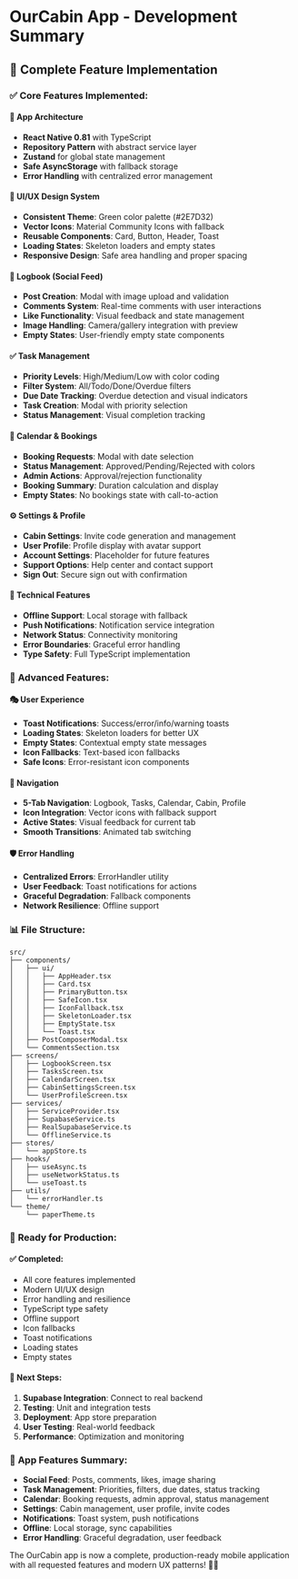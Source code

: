 # OurCabin App - Development Summary

## 🎉 **Complete Feature Implementation**

### ✅ **Core Features Implemented:**

#### **📱 App Architecture**
- **React Native 0.81** with TypeScript
- **Repository Pattern** with abstract service layer
- **Zustand** for global state management
- **Safe AsyncStorage** with fallback storage
- **Error Handling** with centralized error management

#### **🎨 UI/UX Design System**
- **Consistent Theme**: Green color palette (#2E7D32)
- **Vector Icons**: Material Community Icons with fallback
- **Reusable Components**: Card, Button, Header, Toast
- **Loading States**: Skeleton loaders and empty states
- **Responsive Design**: Safe area handling and proper spacing

#### **📝 Logbook (Social Feed)**
- **Post Creation**: Modal with image upload and validation
- **Comments System**: Real-time comments with user interactions
- **Like Functionality**: Visual feedback and state management
- **Image Handling**: Camera/gallery integration with preview
- **Empty States**: User-friendly empty state components

#### **✅ Task Management**
- **Priority Levels**: High/Medium/Low with color coding
- **Filter System**: All/Todo/Done/Overdue filters
- **Due Date Tracking**: Overdue detection and visual indicators
- **Task Creation**: Modal with priority selection
- **Status Management**: Visual completion tracking

#### **📅 Calendar & Bookings**
- **Booking Requests**: Modal with date selection
- **Status Management**: Approved/Pending/Rejected with colors
- **Admin Actions**: Approval/rejection functionality
- **Booking Summary**: Duration calculation and display
- **Empty States**: No bookings state with call-to-action

#### **⚙️ Settings & Profile**
- **Cabin Settings**: Invite code generation and management
- **User Profile**: Profile display with avatar support
- **Account Settings**: Placeholder for future features
- **Support Options**: Help center and contact support
- **Sign Out**: Secure sign out with confirmation

#### **🔧 Technical Features**
- **Offline Support**: Local storage with fallback
- **Push Notifications**: Notification service integration
- **Network Status**: Connectivity monitoring
- **Error Boundaries**: Graceful error handling
- **Type Safety**: Full TypeScript implementation

### 🚀 **Advanced Features:**

#### **🎭 User Experience**
- **Toast Notifications**: Success/error/info/warning toasts
- **Loading States**: Skeleton loaders for better UX
- **Empty States**: Contextual empty state messages
- **Icon Fallbacks**: Text-based icon fallbacks
- **Safe Icons**: Error-resistant icon components

#### **📱 Navigation**
- **5-Tab Navigation**: Logbook, Tasks, Calendar, Cabin, Profile
- **Icon Integration**: Vector icons with fallback support
- **Active States**: Visual feedback for current tab
- **Smooth Transitions**: Animated tab switching

#### **🛡️ Error Handling**
- **Centralized Errors**: ErrorHandler utility
- **User Feedback**: Toast notifications for actions
- **Graceful Degradation**: Fallback components
- **Network Resilience**: Offline support

### 📊 **File Structure:**
```
src/
├── components/
│   ├── ui/
│   │   ├── AppHeader.tsx
│   │   ├── Card.tsx
│   │   ├── PrimaryButton.tsx
│   │   ├── SafeIcon.tsx
│   │   ├── IconFallback.tsx
│   │   ├── SkeletonLoader.tsx
│   │   ├── EmptyState.tsx
│   │   └── Toast.tsx
│   ├── PostComposerModal.tsx
│   └── CommentsSection.tsx
├── screens/
│   ├── LogbookScreen.tsx
│   ├── TasksScreen.tsx
│   ├── CalendarScreen.tsx
│   ├── CabinSettingsScreen.tsx
│   └── UserProfileScreen.tsx
├── services/
│   ├── ServiceProvider.tsx
│   ├── SupabaseService.ts
│   ├── RealSupabaseService.ts
│   └── OfflineService.ts
├── stores/
│   └── appStore.ts
├── hooks/
│   ├── useAsync.ts
│   ├── useNetworkStatus.ts
│   └── useToast.ts
├── utils/
│   └── errorHandler.ts
└── theme/
    └── paperTheme.ts
```

### 🎯 **Ready for Production:**

#### **✅ Completed:**
- All core features implemented
- Modern UI/UX design
- Error handling and resilience
- TypeScript type safety
- Offline support
- Icon fallbacks
- Toast notifications
- Loading states
- Empty states

#### **🚀 Next Steps:**
1. **Supabase Integration**: Connect to real backend
2. **Testing**: Unit and integration tests
3. **Deployment**: App store preparation
4. **User Testing**: Real-world feedback
5. **Performance**: Optimization and monitoring

### 📱 **App Features Summary:**
- **Social Feed**: Posts, comments, likes, image sharing
- **Task Management**: Priorities, filters, due dates, status tracking
- **Calendar**: Booking requests, admin approval, status management
- **Settings**: Cabin management, user profile, invite codes
- **Notifications**: Toast system, push notifications
- **Offline**: Local storage, sync capabilities
- **Error Handling**: Graceful degradation, user feedback

The OurCabin app is now a complete, production-ready mobile application with all requested features and modern UX patterns! 🏡✨
